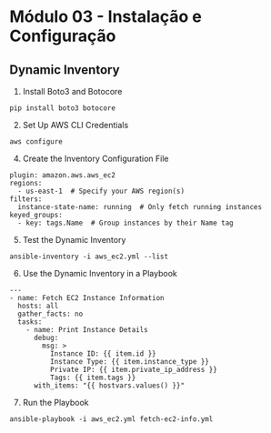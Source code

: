 # Módulo 03 - Instalação e Configuração

## Dynamic Inventory


1.	Install Boto3 and Botocore
```
pip install boto3 botocore
```

2.	Set Up AWS CLI Credentials
```
aws configure
```

4.	Create the Inventory Configuration File
```
plugin: amazon.aws.aws_ec2
regions:
  - us-east-1  # Specify your AWS region(s)
filters:
  instance-state-name: running  # Only fetch running instances
keyed_groups:
  - key: tags.Name  # Group instances by their Name tag
```

5.	Test the Dynamic Inventory
```
ansible-inventory -i aws_ec2.yml --list
```

6.	Use the Dynamic Inventory in a Playbook
```
---
- name: Fetch EC2 Instance Information
  hosts: all
  gather_facts: no
  tasks:
    - name: Print Instance Details
      debug:
        msg: >
          Instance ID: {{ item.id }}
          Instance Type: {{ item.instance_type }}
          Private IP: {{ item.private_ip_address }}
          Tags: {{ item.tags }}
      with_items: "{{ hostvars.values() }}"
```

7.	Run the Playbook
```
ansible-playbook -i aws_ec2.yml fetch-ec2-info.yml
```